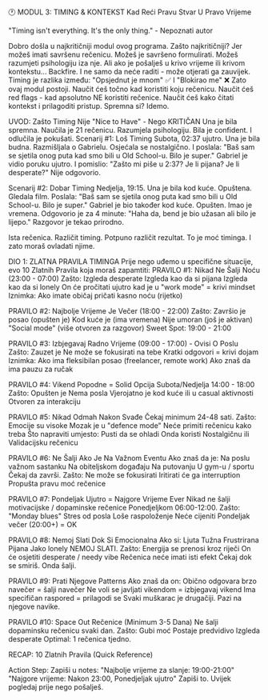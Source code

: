 🕐 MODUL 3: TIMING & KONTEKST Kad Reći Pravu Stvar U Pravo Vrijeme

"Timing isn't everything. It's the only thing." - Nepoznati autor

Dobro došla u najkritičniji modul ovog programa. Zašto najkritičniji?
Jer možeš imati savršenu rečenicu. Možeš je savršeno formulirati. Možeš
razumjeti psihologiju iza nje. Ali ako je pošalješ u krivo vrijeme ili
krivom kontekstu... Backfire. I ne samo da neće raditi - može otjerati
ga zauvijek. Timing je razlika između: "Opsjednut je mnom" ✅ I
"Blokirao me" ❌ Zato ovaj modul postoji. Naučit ćeš točno kad koristiti
koju rečenicu. Naučit ćeš red flags - kad apsolutno NE koristiti
rečenice. Naučit ćeš kako čitati kontekst i prilagoditi pristup. Spremna
si? Idemo.

UVOD: Zašto Timing Nije "Nice to Have" - Nego KRITIČAN Una je bila
spremna. Naučila je 21 rečenicu. Razumjela psihologiju. Bila je
confident. I odlučila je pokušati. Scenarij #1: Loš Timing Subota, 02:37
ujutro. Una je bila budna. Razmišljala o Gabrielu. Osjećala se
nostalgično. I poslala: "Baš sam se sjetila onog puta kad smo bili u Old
School-u. Bilo je super." Gabriel je vidio poruku ujutro. I pomislio:
"Zašto mi piše u 2:37? Je li pijana? Je li desperate?" Nije odgovorio.

Scenarij #2: Dobar Timing Nedjelja, 19:15. Una je bila kod kuće.
Opuštena. Gledala film. Poslala: "Baš sam se sjetila onog puta kad smo
bili u Old School-u. Bilo je super." Gabriel je bio također kod kuće.
Opušten. Imao je vremena. Odgovorio je za 4 minute: "Haha da, bend je
bio užasan ali bilo je lijepo." Razgovor je tekao prirodno.

Ista rečenica. Različit timing. Potpuno različit rezultat. To je moć
timinga. I zato moraš ovladati njime.

DIO 1: ZLATNA PRAVILA TIMINGA Prije nego uđemo u specifične situacije,
evo 10 Zlatnih Pravila koja moraš zapamtiti: PRAVILO #1: Nikad Ne Šalji
Noću (23:00 - 07:00) Zašto: Izgleda desperate Izgleda kao da si pijana
Izgleda kao da si lonely On će pročitati ujutro kad je u "work mode" =
krivi mindset Iznimka: Ako imate običaj pričati kasno noću (rijetko)

PRAVILO #2: Najbolje Vrijeme Je Večer (18:00 - 22:00) Zašto: Završio je
posao (opušten je) Kod kuće je (ima vremena) Nije umoran (još je
aktivan) "Social mode" (više otvoren za razgovor) Sweet Spot: 19:00 -
21:00

PRAVILO #3: Izbjegavaj Radno Vrijeme (09:00 - 17:00) - Ovisi O Poslu
Zašto: Zauzet je Ne može se fokusirati na tebe Kratki odgovori = krivi
dojam Iznimka: Ako ima fleksibilan posao (freelancer, remote work) Ako
znaš da ima pauzu za ručak

PRAVILO #4: Vikend Popodne = Solid Opcija Subota/Nedjelja 14:00 - 18:00
Zašto: Opušten je Nema posla Vjerojatno je kod kuće ili u casual
aktivnosti Otvoren za interakciju

PRAVILO #5: Nikad Odmah Nakon Svađe Čekaj minimum 24-48 sati. Zašto:
Emocije su visoke Mozak je u "defence mode" Neće primiti rečenicu kako
treba Što napraviti umjesto: Pusti da se ohladi Onda koristi Nostalgičnu
ili Validacijsku rečenicu

PRAVILO #6: Ne Šalji Ako Je Na Važnom Eventu Ako znaš da je: Na poslu
važnom sastanku Na obiteljskom događaju Na putovanju U gym-u / sportu
Čekaj da završi. Zašto: Ne može se fokusirati Iritirati će ga
interruption Propušta pravu moć rečenice

PRAVILO #7: Pondeljak Ujutro = Najgore Vrijeme Ever Nikad ne šalji
motivacijske / dopaminske rečenice Ponedjeljkom 06:00-12:00. Zašto:
"Monday blues" Stres od posla Loše raspoloženje Neće cijeniti Pondeljak
večer (20:00+) = OK

PRAVILO #8: Nemoj Slati Dok Si Emocionalna Ako si: Ljuta Tužna
Frustrirana Pijana Jako lonely NEMOJ SLATI. Zašto: Energija se prenosi
kroz riječi On će osjetiti desperate / needy vibe Rečenica neće imati
isti efekt Čekaj dok se smiriš. Onda šalji.

PRAVILO #9: Prati Njegove Patterns Ako znaš da on: Obično odgovara brzo
navečer = šalji navečer Ne voli se javljati vikendom = izbjegavaj vikend
Ima specifičan raspored = prilagodi se Svaki muškarac je drugačiji. Pazi
na njegove navike.

PRAVILO #10: Space Out Rečenice (Minimum 3-5 Dana) Ne šalji dopaminsku
rečenicu svaki dan. Zašto: Gubi moć Postaje predvidivo Izgleda desperate
Optimal: 1 rečenica tjedno.

RECAP: 10 Zlatnih Pravila (Quick Reference)

Action Step: Zapiši u notes: "Najbolje vrijeme za slanje: 19:00-21:00"
"Najgore vrijeme: Nakon 23:00, Ponedjeljak ujutro" Zapiši to. Uvijek
pogledaj prije nego pošalješ.